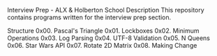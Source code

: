 Interview Prep - ALX & Holberton School
Description
This repository contains programs written for the interview prep section.

Structure
0x00. Pascal's Triangle
0x01. Lockboxes
0x02. Minimum Operations
0x03. Log Parsing
0x04. UTF-8 Validation
0x05. N Queens
0x06. Star Wars API
0x07. Rotate 2D Matrix
0x08. Making Change
